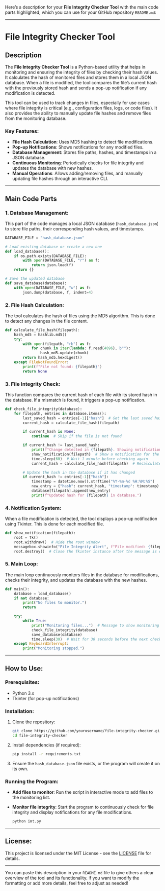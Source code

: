 Here’s a description for your **File Integrity Checker Tool** with the main code parts highlighted, which you can use for your GitHub repository `README.md`:

---

# File Integrity Checker Tool

## Description

The **File Integrity Checker Tool** is a Python-based utility that helps in monitoring and ensuring the integrity of files by checking their hash values. It calculates the hash of monitored files and stores them in a local JSON database. When a file is modified, the tool compares the file’s current hash with the previously stored hash and sends a pop-up notification if any modification is detected.

This tool can be used to track changes in files, especially for use cases where file integrity is critical (e.g., configuration files, logs, or code files). It also provides the ability to manually update file hashes and remove files from the monitoring database.

### Key Features:
- **File Hash Calculation**: Uses MD5 hashing to detect file modifications.
- **Pop-up Notifications**: Shows notifications for any modified files.
- **Database Management**: Stores file paths, hashes, and timestamps in a JSON database.
- **Continuous Monitoring**: Periodically checks for file integrity and updates the database with new hashes.
- **Manual Operations**: Allows adding/removing files, and manually updating file hashes through an interactive CLI.

---

## Main Code Parts

### 1. **Database Management**:
This part of the code manages a local JSON database (`hash_database.json`) to store file paths, their corresponding hash values, and timestamps.

```python
DATABASE_FILE = "hash_database.json"

# Load existing database or create a new one
def load_database():
    if os.path.exists(DATABASE_FILE):
        with open(DATABASE_FILE, "r") as f:
            return json.load(f)
    return {}

# Save the updated database
def save_database(database):
    with open(DATABASE_FILE, "w") as f:
        json.dump(database, f, indent=4)
```

### 2. **File Hash Calculation**:
The tool calculates the hash of files using the MD5 algorithm. This is done to detect any changes in the file content.

```python
def calculate_file_hash(filepath):
    hash_md5 = hashlib.md5()
    try:
        with open(filepath, "rb") as f:
            for chunk in iter(lambda: f.read(4096), b""):
                hash_md5.update(chunk)
        return hash_md5.hexdigest()
    except FileNotFoundError:
        print(f"File not found: {filepath}")
        return None
```

### 3. **File Integrity Check**:
This function compares the current hash of each file with its stored hash in the database. If a mismatch is found, it triggers a pop-up notification.

```python
def check_file_integrity(database):
    for filepath, entries in database.items():
        last_saved_hash = entries[-1]["hash"]  # Get the last saved hash
        current_hash = calculate_file_hash(filepath)

        if current_hash is None:
            continue  # Skip if the file is not found

        if current_hash != last_saved_hash:
            print(f"Change detected in {filepath}. Showing notification.")
            show_notification(filepath)  # Show a notification for the modified file
            time.sleep(60)  # Wait 1 minute before checking again
            current_hash = calculate_file_hash(filepath)  # Recalculate hash

        # Update the hash in the database if it has changed
        if current_hash != entries[-1]["hash"]:
            timestamp = datetime.now().strftime("%Y-%m-%d %H:%M:%S")
            new_entry = {"hash": current_hash, "timestamp": timestamp}
            database[filepath].append(new_entry)
            print(f"Updated hash for {filepath} in database.")
```

### 4. **Notification System**:
When a file modification is detected, the tool displays a pop-up notification using Tkinter. This is done for each modified file.

```python
def show_notification(filepath):
    root = Tk()
    root.withdraw()  # Hide the root window
    messagebox.showinfo("File Integrity Alert", f"File modified: {filepath}")
    root.destroy()  # Close the Tkinter instance after the message is displayed
```

### 5. **Main Loop**:
The main loop continuously monitors files in the database for modifications, checks their integrity, and updates the database with the new hashes.

```python
def main():
    database = load_database()
    if not database:
        print("No files to monitor.")
        return

    try:
        while True:
            print("Monitoring files...")  # Message to show monitoring is active
            check_file_integrity(database)
            save_database(database)
            time.sleep(30)  # Wait for 30 seconds before the next check
    except KeyboardInterrupt:
        print("Monitoring stopped.")
```

---

## How to Use:

### Prerequisites:
- Python 3.x
- Tkinter (for pop-up notifications)

### Installation:

1. Clone the repository:
    ```bash
    git clone https://github.com/yourusername/file-integrity-checker.git
    cd file-integrity-checker
    ```

2. Install dependencies (if required):
    ```bash
    pip install -r requirements.txt
    ```

3. Ensure the `hash_database.json` file exists, or the program will create it on its own.

### Running the Program:

- **Add files to monitor**:
  Run the script in interactive mode to add files to the monitoring list.
  
- **Monitor file integrity**:
  Start the program to continuously check for file integrity and display notifications for any file modifications.
  
    ```bash
    python int.py
    ```

---

## License:
This project is licensed under the MIT License - see the [LICENSE](LICENSE) file for details.

---

You can paste this description in your `README.md` file to give others a clear overview of the tool and its functionality. If you want to modify the formatting or add more details, feel free to adjust as needed!
